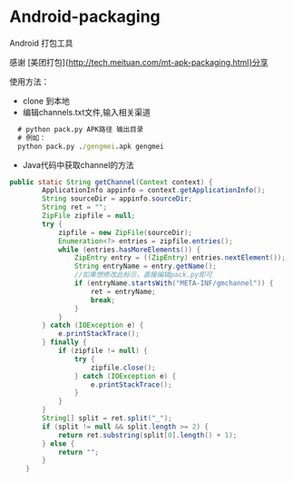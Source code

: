 # Android-packaging
Android 打包工具

感谢 [美团打包]{http://tech.meituan.com/mt-apk-packaging.html}分享

使用方法：
- clone 到本地
- 编辑channels.txt文件,输入相关渠道

```cmd
  # python pack.py APK路径 输出目录  
  # 例如：
  python pack.py ./gengmei.apk gengmei
```
- Java代码中获取channel的方法
```java
public static String getChannel(Context context) {
		ApplicationInfo appinfo = context.getApplicationInfo();
		String sourceDir = appinfo.sourceDir;
		String ret = "";
		ZipFile zipfile = null;
		try {
			zipfile = new ZipFile(sourceDir);
			Enumeration<?> entries = zipfile.entries();
			while (entries.hasMoreElements()) {
				ZipEntry entry = ((ZipEntry) entries.nextElement());
				String entryName = entry.getName();
				//如果想修改此标示，直接编辑pack.py即可
				if (entryName.startsWith("META-INF/gmchannel")) {
					ret = entryName;
					break;
				}
			}
		} catch (IOException e) {
			e.printStackTrace();
		} finally {
			if (zipfile != null) {
				try {
					zipfile.close();
				} catch (IOException e) {
					e.printStackTrace();
				}
			}
		}
		String[] split = ret.split("_");
		if (split != null && split.length >= 2) {
			return ret.substring(split[0].length() + 1);
		} else {
			return "";
		}
	}

```



